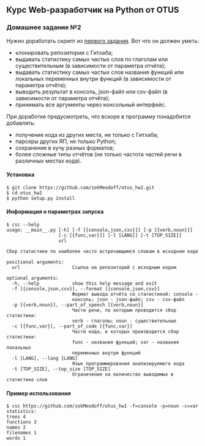 ## **Курс Web-разработчик на Python от OTUS**

### **Домашнее задание №2**

Нужно доработать скрипт из [первого задания](https://github.com/zokMeodoff/otus_hw1). Вот что он должен уметь:
* клонировать репозитории с Гитхаба;
* выдавать статистику самых частых слов по глаголам или существительным (в зависимости от параметра отчёта);
* выдавать статистику самых частых слов названия функций или локальных переменных внутри функций (в зависимости от параметра отчёта);
* выводить результат в консоль, json-файл или csv-файл (в зависимости от параметра отчёта);
* принимать все аргументы через консольный интерфейс.

При доработке предусмотреть, что вскоре в программу понадобится добавлять:
* получение кода из других места, не только с Гитхаба;
* парсеры других ЯП, не только Python;
* сохранение в кучу разных форматов;
* более сложные типы отчётов (не только частота частей речи в различных местах кода).

#### Установка

```консоль
$ git clone https://github.com/zokMeodoff/otus_hw2.git
$ cd otus_hw2
$ python setup.py install
```

#### Информация о параметрах запуска

```консоль
$ csc --help
usage: __main__.py [-h] [-f [{console,json,csv}]] [-p [{verb,noun}]]
                   [-c [{func,var}]] [-l [LANG]] [-t [TOP_SIZE]]
                   url

Сбор статистики по наиболее часто встречающимся словам в исходном коде

positional arguments:
  url                   Ссылка на репозиторий с исходным кодом

optional arguments:
  -h, --help            show this help message and exit
  -f [{console,json,csv}], --format [{console,json,csv}]
                        Формат вывода отчёта со статистикой: console -
                        консоль; json - json-файл; csv - csv-файл
  -p [{verb,noun}], --part_of_speech [{verb,noun}]
                        Части речи, по которым проводится сбор статистики:
                        verb - глаголы; noun - существительные
  -c [{func,var}], --part_of_code [{func,var}]
                        Части кода, в которых производится сбор статистики:
                        func - названия функций; var - названия локальных
                        переменных внутри функций
  -l [LANG], --lang [LANG]
                        Язык программирования анализируемого кода
  -t [TOP_SIZE], --top_size [TOP_SIZE]
                        Ограничение на количество выводимых в статистике слов
```

#### Пример использования

```консоль
$ csc https://github.com/zokMeodoff/otus_hw1 -f=console -p=noun -c=var
statistics:
trees 4
functions 3
names 2
filenames 1
words 1
```